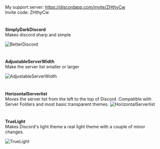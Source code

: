 My support server: https://discordapp.com/invite/ZHthyCw  
Invite code: ZHthyCw

#

**SimplyDarkDiscord**  
Makes discord sharp and simple
  
![BetterDiscord](https://i.imgur.com/ecyCfGc.jpg)

#

**AdjustableServerWidth**  
Make the server list smaller or larger
  
![AdjustableServerWidth](https://i.imgur.com/2KuvHaV.jpg)

#

**HorizontalServerlist**  
Moves the server list from the left to the top of Discord. Compatible with Server Folders and most basic transparent themes.
![HorizontalServerlist](https://raw.githubusercontent.com/Gibbu/BetterDiscord-Themes/master/HorizontalServerlist/Previews/Main.jpg)

#

**TrueLight**  
Makes Discord's light theme a real light theme with a couple of minor changes.
  
![TrueLight](https://raw.githubusercontent.com/Gibbu/BetterDiscord-Themes/master/TrueLight/Previews/Preview.jpg)
